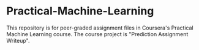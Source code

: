 # Practical-Machine-Learning

This repository is for peer-graded assignment files in Coursera's Practical Machine Learning course.
The course project is "Prediction Assignment Writeup".
